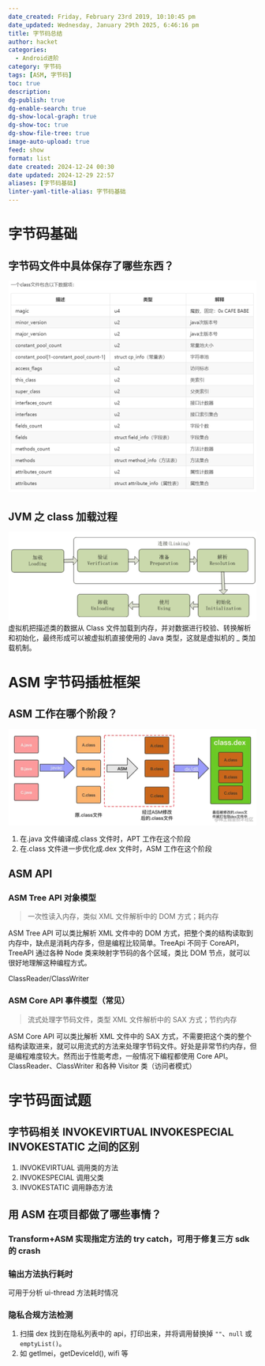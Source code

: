 ```yaml
---
date_created: Friday, February 23rd 2019, 10:10:45 pm
date_updated: Wednesday, January 29th 2025, 6:46:16 pm
title: 字节码总结
author: hacket
categories:
  - Android进阶
category: 字节码
tags: [ASM, 字节码]
toc: true
description: 
dg-publish: true
dg-enable-search: true
dg-show-local-graph: true
dg-show-toc: true
dg-show-file-tree: true
image-auto-upload: true
feed: show
format: list
date created: 2024-12-24 00:30
date updated: 2024-12-29 22:57
aliases: [字节码基础]
linter-yaml-title-alias: 字节码基础
---
```


# 字节码基础

## 字节码文件中具体保存了哪些东西？

![tbban](https://raw.githubusercontent.com/hacket/ObsidianOSS/master/obsidian/tbban.png)

## JVM 之 class 加载过程

![8edh2](https://raw.githubusercontent.com/hacket/ObsidianOSS/master/obsidian/8edh2.png)<br />虚拟机把描述类的数据从 Class 文件加载到内存，并对数据进行校验、转换解析和初始化，最终形成可以被虚拟机直接使用的 Java 类型，这就是虚拟机的 _ 类加载机制。

# ASM 字节码插桩框架

## ASM 工作在哪个阶段？

![uc4wj](https://raw.githubusercontent.com/hacket/ObsidianOSS/master/obsidian/uc4wj.webp)

1. 在.java 文件编译成.class 文件时，APT 工作在这个阶段
2. 在.class 文件进一步优化成.dex 文件时，ASM 工作在这个阶段

## ASM API

### ASM Tree API 对象模型

> 一次性读入内存，类似 XML 文件解析中的 DOM 方式；耗内存

ASM Tree API 可以类比解析 XML 文件中的 DOM 方式，把整个类的结构读取到内存中，缺点是消耗内存多，但是编程比较简单。TreeApi 不同于 CoreAPI，TreeAPI 通过各种 Node 类来映射字节码的各个区域，类比 DOM 节点，就可以很好地理解这种编程方式。

ClassReader/ClassWriter

### ASM Core API 事件模型（常见）

> 流式处理字节码文件，类型 XML 文件解析中的 SAX 方式；节约内存

ASM Core API 可以类比解析 XML 文件中的 SAX 方式，不需要把这个类的整个结构读取进来，就可以用流式的方法来处理字节码文件。好处是非常节约内存，但是编程难度较大。然而出于性能考虑，一般情况下编程都使用 Core API。<br />ClassReader、ClassWriter 和各种 Visitor 类（访问者模式）

# 字节码面试题

## 字节码相关 INVOKEVIRTUAL INVOKESPECIAL INVOKESTATIC 之间的区别

1. INVOKEVIRTUAL 调用类的方法
2. INVOKESPECIAL 调用父类
3. INVOKESTATIC 调用静态方法

## 用 ASM 在项目都做了哪些事情？

### Transform+ASM 实现指定方法的 try catch，可用于修复三方 sdk 的 crash

### 输出方法执行耗时

可用于分析 ui-thread 方法耗时情况

### 隐私合规方法检测

1. 扫描 dex 找到在隐私列表中的 api，打印出来，并将调用替换掉 `""`、`null` 或 `emptyList()`。
2. 如 getImei，getDeviceId(), wifi 等
